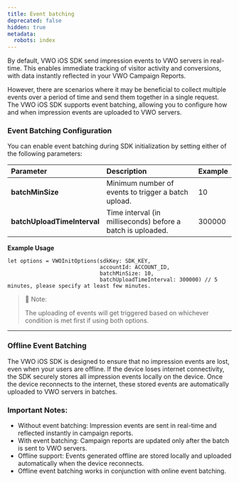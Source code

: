 ```yaml
---
title: Event batching
deprecated: false
hidden: true
metadata:
  robots: index
---
```

By default, VWO iOS SDK send impression events to VWO servers in real-time. This enables immediate tracking of visitor activity and conversions, with data instantly reflected in your VWO Campaign Reports.

However, there are scenarios where it may be beneficial to collect multiple events over a period of time and send them together in a single request. The VWO iOS SDK supports event batching, allowing you to configure how and when impression events are uploaded to VWO servers.

### Event Batching Configuration

You can enable event batching during SDK initialization by setting either of the following parameters:

| Parameter                   | Description                                                 | Example |
| :-------------------------- | :---------------------------------------------------------- | :------ |
| **batchMinSize**            | Minimum number of events to trigger a batch upload.         | 10      |
| **batchUploadTimeInterval** | Time interval (in milliseconds) before a batch is uploaded. | 300000  |

**Example Usage**

```Text Swift
let options = VWOInitOptions(sdkKey: SDK_KEY,
                             accountId: ACCOUNT_ID,
                             batchMinSize: 10,
                             batchUploadTimeInterval: 300000) // 5 minutes, please specify at least few minutes.
```

> 📝 Note:
>
> The uploading of events will get triggered based on whichever condition is met first if using both options.

***

### Offline Event Batching

The VWO iOS SDK is designed to ensure that no impression events are lost, even when your users are offline. If the device loses internet connectivity, the SDK securely stores all impression events locally on the device. Once the device reconnects to the internet, these stored events are automatically uploaded to VWO servers in batches.

### Important Notes:

* Without event batching: Impression events are sent in real-time and reflected instantly in campaign reports.
* With event batching: Campaign reports are updated only after the batch is sent to VWO servers.
* Offline support: Events generated offline are stored locally and uploaded automatically when the device reconnects.
* Offline event batching works in conjunction with online event batching.